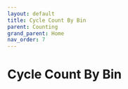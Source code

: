 ```yaml
---
layout: default
title: Cycle Count By Bin
parent: Counting
grand_parent: Home
nav_order: 7
---
```


# Cycle Count By Bin